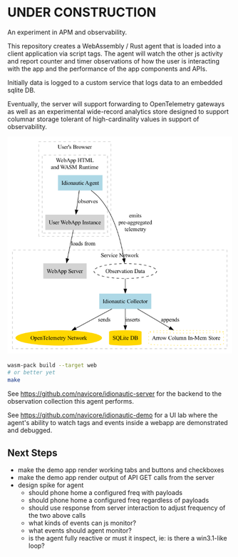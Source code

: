 UNDER CONSTRUCTION
===========
An experiment in APM and observability.

This repository creates a WebAssembly / Rust agent that is loaded into a client
application via script tags.  The agent will watch the other js activity and
report counter and timer observations of how the user is interacting with the
app and the performance of the app components and APIs.

Initially data is logged to a custom service that logs data to an embedded
sqlite DB.

Eventually, the server will support forwarding to OpenTelemetry gateways as well
as an experimental wide-record analytics store designed to support columnar
storage tolerant of high-cardinality values in support of observability.

![Idionautic system is made of many distributed components](docs/idionautic_system.png)

```bash
wasm-pack build --target web
# or better yet
make
```

See https://github.com/navicore/idionautic-server for the backend to the
observation collection this agent performs.

See https://github.com/navicore/idionautic-demo for a UI lab where the agent's
ability to watch tags and events inside a webapp are demonstrated and debugged.

Next Steps
-----------
* make the demo app render working tabs and buttons and checkboxes
* make the demo app render output of API GET calls from the server
* design spike for agent
  * should phone home a configured freq with payloads
  * should phone home a configured freq regardless of payloads
  * should use response from server interaction to adjust frequency of the two
    above calls
  * what kinds of events can js monitor?
  * what events should agent monitor?
  * is the agent fully reactive or must it inspect, ie: is there a win3.1-like
    loop?
